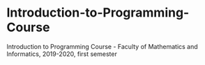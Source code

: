 # Introduction-to-Programming-Course
Introduction to Programming Course - Faculty of Mathematics and Informatics, 2019-2020, first semester
